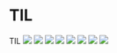 # TIL
TIL
<img src="https://img.shields.io/badge/Html5-E34F26?style=for-the-badge&logo=Html5&logoColor=white">
<img src="https://img.shields.io/badge/Javascript-F7DF1E?style=for-the-badge&logo=Javascript&logoColor=white">
<img src="https://img.shields.io/badge/Typescript-3178C6?style=for-the-badge&logo=Typescript&logoColor=white">
<img src="https://img.shields.io/badge/React-61DAFB?style=for-the-badge&logo=React&logoColor=white">
<img src="https://img.shields.io/badge/Mobx-E34F26?style=for-the-badge&logo=Mobx&logoColor=white">
<img src="https://img.shields.io/badge/Styledcomponent-DB7093?style=for-the-badge&logo=Styledcomponent&logoColor=white">
<img src="https://img.shields.io/badge/Sass-CC6699?style=for-the-badge&logo=Sass&logoColor=white">
<img src="https://img.shields.io/badge/Cypress-69D3A7?style=for-the-badge&logo=Cypress&logoColor=white">


